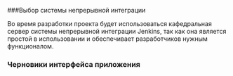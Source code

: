 ###Выбор системы непрерывной интеграции

Во время разработки проекта будет использоваться кафедральная сервер системы непрерывной интеграции Jenkins, так как она является простой в использовании и обеспечивает разработчиков нужным функционалом.

### Черновики интерфейса приложения

